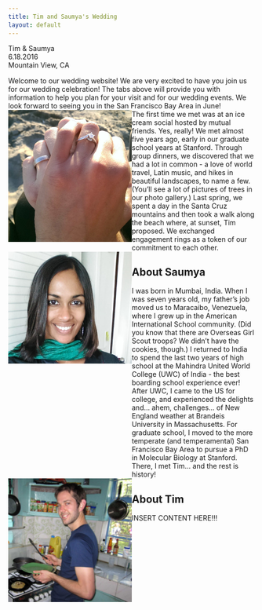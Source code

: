 ```yaml
---
title: Tim and Saumya's Wedding
layout: default
---
```


<div class="large centered">
	<span style="display: block;">Tim &amp; Saumya</span>
	<span style="display: block;">6.18.2016</span>
	<span style="display: block;">Mountain View, CA</span>
</div>

<span class="spacer" style="height: 40px;" />

<div class="centered" style="margin-top: 15px;">
Welcome to our wedding website! We are very excited to have you join us for our wedding celebration! The tabs above will provide you with information to help you plan for your visit and for our wedding events. We look forward to seeing you in the San Francisco Bay Area in June! 
</div>

<span class="spacer" />

<div style="width: 100%; display: table;" class="content_row">
    <div style="display: table-row">
        <div style="width: 50%; display: table-cell;"> 
        	<img class="left-inset" src="img/engagement_photo.jpg" /> 
        </div>
        <div style="display: table-cell; vertical-align: top;">
The first time we met was at an ice cream social hosted by mutual friends. Yes, really!
We met almost five years ago, early in our graduate school years at Stanford. Through group dinners, we discovered that we had a lot in common - a love of world travel, Latin music, and hikes in beautiful landscapes, to name a few. (You’ll see a lot of pictures of trees in our photo gallery.) Last spring, we spent a day in the Santa Cruz mountains and then took a walk along the beach where, at sunset, Tim proposed. We exchanged engagement rings as a token of our commitment to each other.
        </div>
    </div>
</div>

<span class="spacer" />

<div style="width: 100%; display: table;" class="content_row">
    <div style="display: table-row">
        <div style="width: 50%; display: table-cell;"> 
        	<img class="left-inset" src="img/saumya_headshot.jpg" /> 
        </div>
        <div style="display: table-cell; vertical-align: top;">
        <h2>About Saumya</h2>
I was born in Mumbai, India. When I was seven years old, my father’s job moved us to Maracaibo, Venezuela, where I grew up in the American International School community. (Did you know that there are Overseas Girl Scout troops? We didn’t have the cookies, though.) I returned to India to spend the last two years of high school at the Mahindra United World College (UWC) of India - the best boarding school experience ever! After UWC, I came to the US for college, and experienced the delights and… ahem, challenges... of New England weather at Brandeis University in Massachusetts. For graduate school, I moved to the more temperate (and temperamental) San Francisco Bay Area to pursue a PhD in Molecular Biology at Stanford. There, I met Tim… and the rest is history!
        </div>
    </div>
</div>

<span class="spacer" />

<div style="width: 100%; display: table;" class="content_row">
    <div style="display: table-row">
        <div style="width: 50%; display: table-cell; vertical-align: top;">
        	<img class="left-inset" src="img/tim_headshot.jpg" /> 
        </div>
        <div style="display: table-cell;">
        <h2>About Tim</h2>
INSERT CONTENT HERE!!!
        </div>
    </div>
</div>